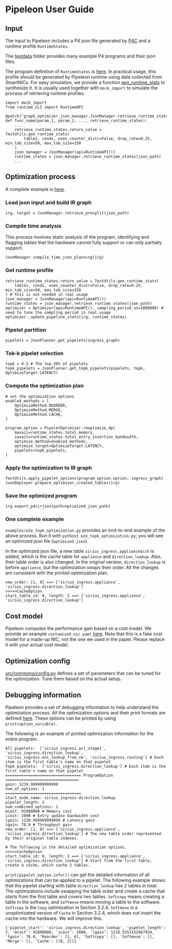 # Pipeleon User Guide

## Input

The input to Pipeleon includes a P4 json file generated by [P4C](https://github.com/p4lang/p4c) and a runtime profile `RuntimeStates`.

The [testdata](./tests/testdata/) folder provides many example P4 programs and their json files.

The program definition of `RuntimeStates` is [here](src/graph_optimizer/runtime_states.py#34).
In practical usage, this profile should be generated by Pipeleon runtime using data collected from SmartNICs.
For easy simulation, we provide a function [gen_runtime_stats](tests/utils.py#382) to synthesize it.
It is usually used together with `mock_import` to simulate the process of retrieving runtime profiles.

```
import mock_import
from runtime_CLI import RuntimeAPI

@patch("graph_optimizer.json_manager.JsonManager.retrieve_runtime_states")
def func_name(param_1, param_2, ..., retrieve_runtime_states):
    ...
    retrieve_runtime_states.return_value = TestUtils.gen_runtime_stats(
        tables, conds, even_counter_distr=False, drop_rate=0.25, min_tab_size=50, max_tab_size=150
    )
    json_manager = JsonManager(api=RuntimeAPI())
    runtime_states = json_manager.retrieve_runtime_states(json_path)
    ...
```

## Optimization process

A complete example is [here](examples/e2e_topk_optimization.py).

### Load json input and build IR graph
```
irg, target = JsonManager.retrieve_presplit(json_path)
```

### Compile time analysis
This process involves static analysis of the program, identifying and flagging tables that the hardware cannot fully support or can only partially support.
```
JsonManager.compile_time_json_planning(irg)
```

### Get runtime profile

```
retrieve_runtime_states.return_value = TestUtils.gen_runtime_stats(
    tables, conds, even_counter_distr=False, drop_rate=0.25, min_tab_size=50, max_tab_size=150
) # this is not needed in real usage
json_manager = JsonManager(api=RuntimeAPI())
runtime_states = json_manager.retrieve_runtime_states(json_path)
optimizer = Optimizer(api=RuntimeAPI(), sampling_period_us=1000000) # need to tune the sampling period in real usage
optimizer._update_pipeline_stats(irg, runtime_states)
```

### Pipelet partition
```
pipelets = JsonPlanner.get_pipelets(ingress_graph)
```

### Tok-k pipelet selection
```
topk = 0.3 # The top-30% of pipelets
topk_pipelets = JsonPlanner.get_topk_pipelets(pipelets, topk, OptimizeTarget.LATENCY)
```

### Compute the optimization plan

```
# set the optimization options
enabled_methods = [
    OptimizeMethod.REORDER,
    OptimizeMethod.MERGE,
    OptimizeMethod.CACHE,
]

program_option = PipeletOptimizer.reoptimize_dp(
    mavail=runtime_states.total_memory,
    iavail=runtime_states.total_entry_insertion_bandwidth,
    optimize_method=enabled_methods,
    optimize_target=OptimizeTarget.LATENCY,
    pipelets=topk_pipelets,
)
```

### Apply the optimization to IR graph
```
TestUtils.apply_pipelet_options(program_option.option, ingress_graph)
JsonDeployer.prepare_optimizer_created_tables(irg)
```

### Save the optimized program
```
irg.export_p4cirjson(path=optimized_json_path)
```

### One complete example
`examples/e2e_topk_optimization.py` provides an end-to-end example of the above process. Run it with `python3 e2e_topk_optimization.py`; you will see an optimized json file (`optimized.json`).

In the optimized json file, a new table `sirius_ingress.appliance$cch` is added, which is the cache table for `appliance` and `direction_lookup`. Also, their table order is also changed. In the original version, `direction_lookup` is before `appliance`, but the optimization swaps their order. All the changes are consistent with the printed optimization plan.

```
new_order: [1, 0] ==> ['sirius_ingress.appliance', 'sirius_ingress.direction_lookup']
>>>>>CacheOption
start_table_id: 0, length: 2 ==> ['sirius_ingress.appliance', 'sirius_ingress.direction_lookup']
```

## Cost model
Pipeleon computes the performance gain based on a cost model. We provide an example `customized_nic.yaml` [here](src/targets/cost_models/customized_nic.yaml). Note that this is a fake cost model for a made-up NIC, not the one we used in the paper. Please replace it with your actual cost model.

## Optimization config
[src/commons/config.py](src/commons/config.py) defines a set of parameters that can be tuned for the optimization. Tune them based on the actual setup.

## Debugging information
Pipeleon provides a set of debugging information to help understand the optimization process. All the optimization options and their print formats are defined [here](src/graph_optimizer/options.py). These options can be printed by using `print(option_variable)`.

The following is an example of printed optimization information for the entire program.
```
All pipelets:  ['sirius_ingress.acl_stage1', 'sirius_ingress.direction_lookup', 'sirius_ingress.eni_lookup_from_vm', 'sirius_ingress.routing'] # Each item is the first table's name on that pipelet
Topk pipelets:  ['sirius_ingress.direction_lookup'] # Each item is the first table's name on that pipelet
================================= ProgramOption ================================
gain: 1239.999999999999
num_of_options: 1
=================================
start_node_name: sirius_ingress.direction_lookup
pipelet_length: 2
num_combined_options: 1
mcost: 92800000 # Memory cost
icost: 2000 # Entry update bandwidth cost
lgain: 1239.999999999999 # Latency gain
tgain: 78.0 # Throughput gain
new_order: [1, 0] ==> ['sirius_ingress.appliance', 'sirius_ingress.direction_lookup'] # The new table order represented by their original table indexes.

# The following is the detailed optimization options.
>>>>>CacheOption
start_table_id: 0, length: 2 ==> ['sirius_ingress.appliance', 'sirius_ingress.direction_lookup'] # Start from the first table, create a cache, which cache 2 tables.
```

`print(pipelet_option.info())` can get the detailed information of all optimizations that can be applied to a pipelet. The following example shows that the pipelet starting with table `direction_lookup` has 2 tables in total. The optimizations include swapping the table order and create a cache that starts from the first table and covers two tables.
`Softcopy` means creating a table in the software, and `Softmove` means moving a table to the software. `Softcopy` is the `Copy` optimization in Section 3.2.4. `Softmove` is a unoptimizated version of `Cache` in Section 3.2.4, which does not insert the cache into the hardware. We will improve this.

```
{'pipelet_start': 'sirius_ingress.direction_lookup', 'pipelet_length': 2, 'mcost': 92800000, 'icost': 2000, 'lgain': 1218.5553152967934, 'tgain': 76.0, 'Reorder': [1, 0], 'Softcopy': [], 'Softmove': [], 'Merge': [], 'Cache': [(0, 2)]}
```
